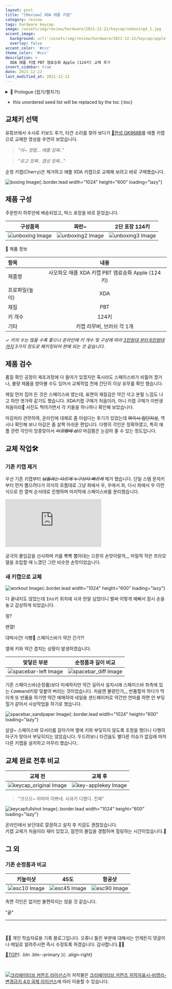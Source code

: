 ```yaml
---
layout: post
title: "[Review] XDA 애플 키캡"
category: review
tags: hardware keycap
image: /assets/img/review/hardware/2021-12-22/keycap/unboxing4_1.jpg
accent_image: 
  background: url('/assets/img/review/hardware/2021-12-22/keycap/apple.jpg') center/cover
  overlay: false
accent_color: '#ccc'
theme_color: '#ccc'
description: >
  XDA 애플 키캡 PBT 염료승화 Apple (124키) 교체 후기
invert_sidebar: true  
date: 2021-12-22
last_modified_at: 2021-12-23
---
```


<!-- # XDA 애플 키캡  -->

<details>
<summary>🧾 Prologue (접기/펼치기)</summary>
<div markdown="1">

<br>

![fishbowl image](/assets/img/review/hardware/2021-12-22/fishbowl.jpg){:.border.lead width="1024" height="600" loading="lazy"}

2018년 가을부터 였었나,,, __데스크테리어__ 라는 용어가 눈에 띄었습니다. 그럴려고 그런건 아닌데,,,어쩌다보니 트렌드에 편승하여 책상 위에 다육이 화분을 가져다 놓고, 그 옆에는 핸드드립세트도 놔두고, 모니터 옆에는 작은 어항도 두고 막 이것저것 ~~*과시는 결핍이라던데?*~~ 넓지도 않은 책상 위에 한동안 널부러 놨다가 해가 바뀌면서 싹 정리를 한 번 했었습니다.<br>

> ~~*어항이 터져라 구피가 새끼를 미친듯이 낳고 할 때,<br> 사무실에서 무상으로 분양할게 아니라 키캡 값이라도 좀 벌어둘 걸,,,*~~ 🤨

그렇게 책상 위를 정리하고 나서 당시에 관심이 간게 __키보드__ 였는데, 눈에 들어오는 것보다 손끝에 닿는 그 어떤 뭔가에 애착이 갔었나 봅니다.<br>

친구가 개발자로 취직한 것을 축하한다며 선물해 준 레오폴드 FC750R 저소음적축을 꺼내어 사무실 책상 위에 한 며칠 올려 두고 사용을 하였습니다.<br>

그전까지는 마모되어서 반들대는 ABS키캡이 박힌 멤브레인 키보드만 사용해 오다가,,레오폴드 저소음적축을 본격적으로 업무에 사용해보니 손끝으로 느껴지는 그 키감이란 것이 참 괜찮았습니다. <br>

손끝에 닿는 키 표면의 느낌과 스트로크에 따른 반발력 등을 의식적으로 오롯이 느끼고 있노라면 왠지어쩐지 일 할 맛도 더 나고 쿼리도 잘 짜지는것 같고 ~~*기분탓이겠지*~~ 뭐 그랬던거 같습니다.<br>

하지만 아무래도 기계식이다 보니 소리에 관해서 신경이 쓰였고, 조용조용하게 키를 눌러가며 작업을 하곤 했으나,,, 급한 업무를 보거나, 쿼리를 짜다가 심취하여 화면에 몰입했을 때는 👨‍💻,,, 양손으로 종종 고마쌔리 키보드 위를 달리며🏃 조용한 파티션내에서 소음을 유발하곤 했었습니다. 그래서 아차 싶어 아쉽지만 치우고, 다시 멤브레인을 꺼냈습니다.<br>

그때 기계식 키보드를 제대로 사용해 보면서 키감이 신선했던지 호감 비슷한 것 ~~*혹은 집착*~~ 이 생긴 듯합니다.<br>

> 아무튼 요번에 키캡을 주문하고서 내가 언제부터 키보드를 탐닉하게 되었나 하고 기억을 더듬어 보니,, 꽤 오래전부터 키보드의 키스킨은 항상 걷어내고 사용을 했던거 같고, 그 즈음 언젠부턴가 장차 기계식에 빠지고,, 키캡도 갈아끼고 ~~*돈 지랄*~~ 하게 될 전조가 있었구나라고 곱씹어 보았습니다..🙄<br>

![leopold750 image](/assets/img/review/hardware/2021-12-22/leopold750.jpg){:.border.lead width="1024" height="600" loading="lazy"}

</div>
</details>

* this unordered seed list will be replaced by the toc
{:toc}

## 교체키 선택 

유튜브에서 수시로 키보드 후기, 타건 소리를 찾아 보다가 [🔗한성 GK868B](2021-12-15-hansung-gk868b-tico-review.md)를 애플 키캡으로 교체한 영상을 우연히 보았습니다.  

> *"아~ 정말... 애플 징쨔.."*<br>

> *"로고 징쨔.. 갬성 징쨔..."*

순정 키캡(Cherry)은 제거하고 애플 XDA 키캡으로 교체해 보려고 바로 구매했습니다.<br>

![boxing Image](/assets/img/review/hardware/2021-12-22/keycap/boxing.jpg){:.border.lead width="1024" height="600"  loading="lazy"}

## 제품 구성 

주문한지 하루만에 배송되었고, 박스 포장을 바로 뜯었습니다.<br>

|구성품목| 짜란~ |2단 포장 124키|
|:-:|:-:|:-:|
|![unboxing Image](/assets/img/review/hardware/2021-12-22/keycap/unboxing.jpg?h=750&w=1260)|![unboxing2 Image](/assets/img/review/hardware/2021-12-22/keycap/unboxing2.jpg?h=750&w=1260)|![unboxing3 Image](/assets/img/review/hardware/2021-12-22/keycap/unboxing3.jpg?h=750&w=1260)|

&#128204; 제품 정보 <br> 

| 항목 | 내용 |
|:------|:------:|
| 제품명 | 사오파오 애플 XDA 키캡 PBT 염료승화 Apple (124키) |
| 프로파일(높이) | XDA |
| 재질| PBT |
| 키 개수 | 124키 |
| 기타 | 키캡 리무버, 브러쉬 각 1개 |

&#10003; _키의 수는 많을 수록 좋으나 온라인에 키 개수 및 구성에 따라 <u>3만원대 부터 6만원대 까지</u> 3가지 정도로 패키징되어 판매 되는 것 같습니다._<br>

## 제품 검수

품질 확인 공정이 제조과정에 다 들어가 있겠지만 혹시라도 스페이스바가 비틀어 졌거나, 불량 제품을 받아볼 수도 있어서 교체작업 전에 간단히 이상 유무를 확인 했습니다.<br> 

제일 먼저 집어 든 것은 스페이스바 였는데, 표면의 재질감은 약간 석고 분필 느낌도 나고 하얀 엿가락 같기도 했습니다. XDA키캡 구매가 처음이라, 아니 키캡 구매가 이번생 처음이라🤭 사진도 찍어가면서 각 키들을 하나하나 확인해 보았습니다.<br> 

마감처리 관련하여, 온라인에 대체로 좀 아쉽다는 후기가 있었는데 ~~여윽시 집단지성~~,  역시나 확인해 보니 마감은 좀 살짝 아쉬운 편입니다. 다행히 각인은 정확하였고, 특히 애플 관련 각인이 앙증맞아서 ~~*이것땜에 샀으*~~ 마감쯤은 눈감아 줄 수 있는 정도입니다.<br>   

## 교체 작업🛠

### 기존 키캡 제거 

우선 기존 키캡부터 ~~*남들과는 다르게 누구보다 빠르게*~~ 제거 했습니다. 단일 스탬 문자키부터 먼저 뽑으려다가 의식의 흐름데로 그냥 좌에서 우, 우에서 좌, 다시 좌에서 우 이런식으로 한 열씩 순서데로 진행하며 마지막에 스페이스바를 분리했습니다.<br> 

<!--키캡제거 영상--> 
<div class="iframe-container">
    <iframe src="https://www.youtube.com/embed/jtGVbx4E1a8" frameborder="0" allow="accelerometer; autoplay; clipboard-write; encrypted-media; gyroscope; picture-in-picture" allowfullscreen></iframe>
</div>
<br>
궁극의 몰입감을 선사하며 키를 뽁뽁 뽑아대는 으른의 손맛이랄까,,, 어릴적 작은 프라모델을 조립할 때 느꼈던 그런 비슷한 손맛이었습니다.<br>

### 새 키캡으로 교체  

![workout Image](/assets/img/review/hardware/2021-12-22/keycap/workout.jpg){:.border.lead width="1024" height="600"  loading="lazy"}

다 끝내지도 않았는데 <kbd>Ins</kbd>키 위치에 사과 한알 심었더니 벌써 이렇게 예뻐서 잠시 손을 놓고 감상하게 되었습니다.<br>

읭?<br> 

왠열!<br>

대박사건! 식빵🍞 스페이스바가 약간 긴가?!<br> 

옆에 키와 약간 겹치는 상황이 발생하였습니다.<br>

|맞닿은 부분|순정품과 길이 비교|
|:-:|:-:|
|![spacebar-left Image](/assets/img/review/hardware/2021-12-22/keycap/spacebar-left.jpg?h=750&w=1260)|![spacebar_diff Image](/assets/img/review/hardware/2021-12-22/keycap/spacebar_diff.jpg?h=750&w=1260)|

기존 스페이스바(순정품)보다 미세하지만 약간 길어서 설치시에 스페이스바 좌측에 있는 <kbd>Command</kbd>키랑 맞붙어 버리는 것이었습니다. 처음엔 불량인가,,, 반품할까 하다가 막 이게 또 반품을 하기엔 약간 애매하여 네일용 샌드페이퍼로 약간만 연마를 하면 안 부딪힐거 같아서 사상작업을 하기로 했습니다.<br>  

![spacebar_sandpaper Image](/assets/img/review/hardware/2021-12-22/keycap/spacebar_sandpaper.jpg){:.border.lead width="1024" height="600"  loading="lazy"}

살살~ 스페이스바 모서리를 갈아가며 옆에 키와 부딪히지 않도록 조정을 했더니 다행히 아구가 맞아서 부딪히지는 않았습니다. 두드려보니 타건음도 별다른 이슈가 없길래 마저 다른 키캡을 설치하고 마무리 했습니다.. <br>

## 교체 완료 전후 비교

|교체 전|교체 후|
|:-:|:-:|
|![keycap_original Image](/assets/img/review/hardware/2021-12-22/keycap/keycap_original.jpg?h=750&w=1260)|![key-applekey Image](/assets/img/review/hardware/2021-12-22/keycap/key-applekey.jpg?h=750&w=1260)|

> "크으으~ 아따마 이쁘네. 사과가 다했다. 진짜"

![keycapfullshot Image](/assets/img/review/hardware/2021-12-22/keycap/keycapfullshot.jpg){:.border.lead width="1024" height="600" loading="lazy"}

온라인에서 보던데로 깔끔하고 설치 후 키감도 괜찮았습니다.<br> 키캡 교체가 처음이라 재미 있었고, 잠깐의 몰입을 경험하며 힐링하는 시간이었습니다.👏<br> 

## 그 외

### 기존 순정품과 비교

|키높이샷| 45도 |항공샷|
|:-:|:-:|:-:|
|![esc10 Image](/assets/img/review/hardware/2021-12-22/keycap/esc10.jpg?h=750&w=1260)|![esc45 Image](/assets/img/review/hardware/2021-12-22/keycap/esc45.jpg?h=750&w=1260)|![esc90 Image](/assets/img/review/hardware/2021-12-22/keycap/esc90.jpg?h=750&w=1260)|

측면 각인은 없지만 불편하지는 않을 것 같습니다.<br> 

"끝"<br>



***
<br>

👨‍💻 개인 학습자료용 기록 블로그입니다. 오류나 틀린 부분에 대해서는 언제든지 댓글이나 메일로 알려주시면 즉시 수정토록 하겠습니다. 감사합니다.👨‍🔧
      
[🔼TOP](# "맨 위로 이동하기"){: .btn .btn--primary }{: .align-right}

<br>

<a rel="license" href="http://creativecommons.org/licenses/by-nc-nd/4.0/"><img alt="크리에이티브 커먼즈 라이선스" style="border-width:0" src="https://i.creativecommons.org/l/by-nc-nd/4.0/88x31.png" /></a>이 저작물은 <a rel="license" href="http://creativecommons.org/licenses/by-nc-nd/4.0/">크리에이티브 커먼즈 저작자표시-비영리-변경금지 4.0 국제 라이선스</a>에 따라 이용할 수 있습니다.








